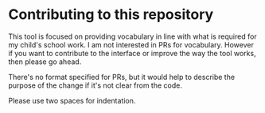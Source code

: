 # Contributing to this repository

This tool is focused on providing vocabulary in line with what is required for my child's school work.  I am not interested in PRs for vocabulary.  However if you want to contribute to the interface or improve the way the tool works, then please go ahead.

There's no format specified for PRs, but it would help to describe the purpose of the change if it's not clear from the code.

Please use two spaces for indentation.
